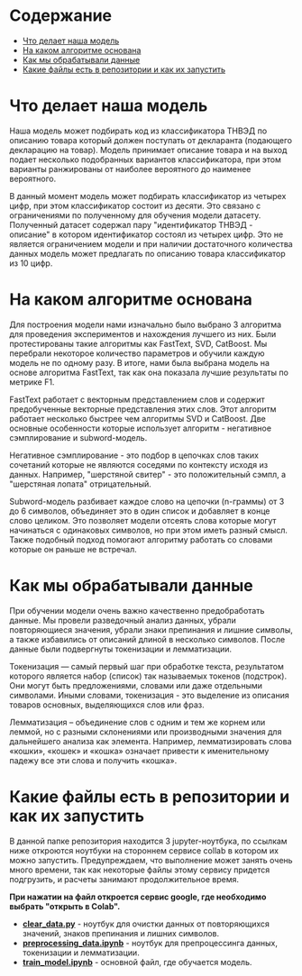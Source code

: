 # Содержание

- [Что делает наша модель](#task1)
- [На каком алгоритме основана](#task2)
- [Как мы обрабатывали данные](#task3)
- [Какие файлы есть в репозитории и как их запустить](#task4)

# Что делает наша модель <a class="anchor" id="task1"></a>
Наша модель может подбирать код из классификатора ТНВЭД по описанию товара который должен поступать от декларанта (подающего декларацию на товар). Модель принимает описание товара и на выход подает несколько подобранных вариантов классификатора, при этом варианты ранжированы от наиболее вероятного до наименее вероятного.  

В данный момент модель может подбирать классификатор из четырех цифр, при этом классификатор состоит из десяти. Это связано с ограничениями по полученному для обучения модели датасету. Полученный датасет содержал пару "идентификатор ТНВЭД - описание" в котором идентификатор состоял из четырех цифр. Это не является ограничением модели и при наличии достаточного количества данных модель может предлагать по описанию товара классификатор из 10 цифр.

# На каком алгоритме основана <a class="anchor" id="task2"></a>
Для построения модели нами изначально было выбрано 3 алгоритма для проведения экспериментов и нахождения лучшего из них. Были протестированы такие алгоритмы как FastText, SVD, CatBoost. Мы перебрали некоторое количество параметров и обучили каждую модель не по одному разу. В итоге, нами была выбрана модель на основе алгоритма FastText, так как она показала лучшие результаты по метрике F1.  

FastText работает с векторным представлением слов и содержит предобученные векторные представления этих слов. Этот алгоритм работает несколько быстрее чем алгоритмы SVD и CatBoost. Две основные особенности которые использует алгоритм - негативное сэмплирование и subword-модель.  

Негативное сэмплирование - это подбор в цепочках слов таких сочетаний которые не являются соседями по контексту исходя из данных. Например, "шерстяной свитер" - это положительный сэмпл, а "шерстяная лопата" отрицательный.  

Subword-модель разбивает каждое слово на цепочки (n-граммы) от 3 до 6 символов, объединяет это в один список и добавляет в конце слово целиком. Это позволяет модели отсеять слова которые могут начинаться с одинаковых символов, но при этом иметь разный смысл. Также подобный подход помогают алгоритму работать со словами которые он раньше не встречал.  

# Как мы обрабатывали данные <a class="anchor" id="task3"></a>
При обучении модели очень важно качественно предобработать данные. Мы провели разведочный анализ данных, убрали повторяющиеся значения, убрали знаки препинания и лишние символы, а также избавились от описаний длиной в несколько символов. После данные были подвергнуты токенизации и лемматизации.  

Токенизация — самый первый шаг при обработке текста, результатом которого является набор (список) так называемых токенов (подстрок). Они могут быть предложениями, словами или даже отдельными символами. Иными словами, токенизация - это выделение из описания товаров основных, выделяющихся слов или фраз.  

Лемматизация – объединение слов с одним и тем же корнем или леммой, но с разными склонениями или производными значения для дальнейшего анализа как элемента. Например, лемматизировать слова «кошки», «кошек» и «кошка» означает привести к именительному падежу все эти слова и получить «кошка».  

# Какие файлы есть в репозитории и как их запустить <a class="anchor" id="task4"></a>
В данной папке репозитория находится 3 jupyter-ноутбука, по ссылкам ниже откроются ноутбуки на стороннем сервисе collab в котором их можно запустить. Предупреждаем, что выполнение может занять очень много времени, так как некоторые файлы этому сервису придется подгрузить, и расчеты занимают продолжительное время. 

**При нажатии на файл откроется сервис google, где необходимо выбрать "открыть в Colab".**
- **[clear_data.py](https://drive.google.com/file/d/1vMxMdw1QUYDBPi5CGuJmuatCuvrUjTWO/view?usp=sharing)** - ноутбук для очистки данных от повторяющихся значений, знаков препинания и лишних символов.
- **[preprocessing_data.ipynb](https://drive.google.com/file/d/1ny7R-A4mXfHOYRCHjWHAPx-BPZP-UqVd/view?usp=sharing)** - ноутбук для препроцессинга данных, токенизации и лемматизации.
- **[train_model.ipynb](https://drive.google.com/file/d/1Cv4xctl9MTV83WChOGFpj1E7OpzTh9QI/view?usp=sharing)** - основной файл, где обучается модель.

